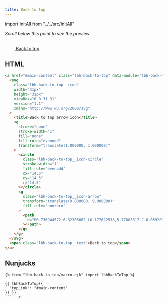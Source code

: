 ```yaml
---
title: Back to top
---
```


import InitAll from "../../src/InitAll"

<InitAll>

<div id="main-content"></div>

_Scroll below this point to see the preview_

<a href="#main-content" class="lbh-back-to-top" data-module="lbh-back-to-top">
<svg class="lbh-back-to-top__icon" width="31px" height="31px" viewBox="0 0 31 31" version="1.1" xmlns="http://www.w3.org/2000/svg">
    <title>Back to top arrow icon</title>
    <g stroke="none" stroke-width="1" fill="none" fill-rule="evenodd" transform="translate(1.000000, 1.000000)">
        <circle class="lbh-back-to-top__icon-circle" stroke-width="1" fill-rule="evenodd" cx="14.5" cy="14.5" r="14.5"></circle>
        <g class="lbh-back-to-top__icon-arrow" transform="translate(9.000000, 9.000000)" fill-rule="nonzero">
            <path d="M0.736944572,6.32306662 L0.177622538,5.77803817 C-0.0592075126,5.54726035 -0.0592075126,5.17408771 0.177622538,4.94576498 L5.07295007,0.173083361 C5.30978012,-0.0576944537 5.69273935,-0.0576944537 5.92704993,0.173083361 L10.8223775,4.9433099 C11.0592075,5.17408771 11.0592075,5.54726035 10.8223775,5.77558308 L10.2630554,6.32061154 C10.0237059,6.55384444 9.63318827,6.54893427 9.39887769,6.31079121 L6.50904718,3.35487111 L6.50904718,10.41078 C6.50904718,10.7373061 6.23946404,11 5.90437471,11 L5.09814475,11 C4.76305543,11 4.49347229,10.7373061 4.49347229,10.41078 L4.49347229,3.35487111 L1.60112231,6.31324629 C1.36681173,6.55384444 0.976294091,6.5587546 0.736944572,6.32306662 Z"></path>
        </g>
    </g>
</svg>
  <span class="lbh-back-to-top__text">Back to top</span>
</a>

</InitAll>

## HTML

```html
<a href="#main-content" class="lbh-back-to-top" data-module="lbh-back-to-top">
  <svg
    class="lbh-back-to-top__icon"
    width="31px"
    height="31px"
    viewBox="0 0 31 31"
    version="1.1"
    xmlns="http://www.w3.org/2000/svg"
  >
    <title>Back to top arrow icon</title>
    <g
      stroke="none"
      stroke-width="1"
      fill="none"
      fill-rule="evenodd"
      transform="translate(1.000000, 1.000000)"
    >
      <circle
        class="lbh-back-to-top__icon-circle"
        stroke-width="1"
        fill-rule="evenodd"
        cx="14.5"
        cy="14.5"
        r="14.5"
      ></circle>
      <g
        class="lbh-back-to-top__icon-arrow"
        transform="translate(9.000000, 9.000000)"
        fill-rule="nonzero"
      >
        <path
          d="M0.736944572,6.32306662 L0.177622538,5.77803817 C-0.0592075126,5.54726035 -0.0592075126,5.17408771 0.177622538,4.94576498 L5.07295007,0.173083361 C5.30978012,-0.0576944537 5.69273935,-0.0576944537 5.92704993,0.173083361 L10.8223775,4.9433099 C11.0592075,5.17408771 11.0592075,5.54726035 10.8223775,5.77558308 L10.2630554,6.32061154 C10.0237059,6.55384444 9.63318827,6.54893427 9.39887769,6.31079121 L6.50904718,3.35487111 L6.50904718,10.41078 C6.50904718,10.7373061 6.23946404,11 5.90437471,11 L5.09814475,11 C4.76305543,11 4.49347229,10.7373061 4.49347229,10.41078 L4.49347229,3.35487111 L1.60112231,6.31324629 C1.36681173,6.55384444 0.976294091,6.5587546 0.736944572,6.32306662 Z"
        ></path>
      </g>
    </g>
  </svg>
  <span class="lbh-back-to-top__text">Back to top</span>
</a>
```

## Nunjucks

````
{% from "lbh-back-to-top/macro.njk" import lbhBackToTop %}

{{ lbhBackToTop({
  "topLink": "#main-content"
}) }}
``` -->
````
